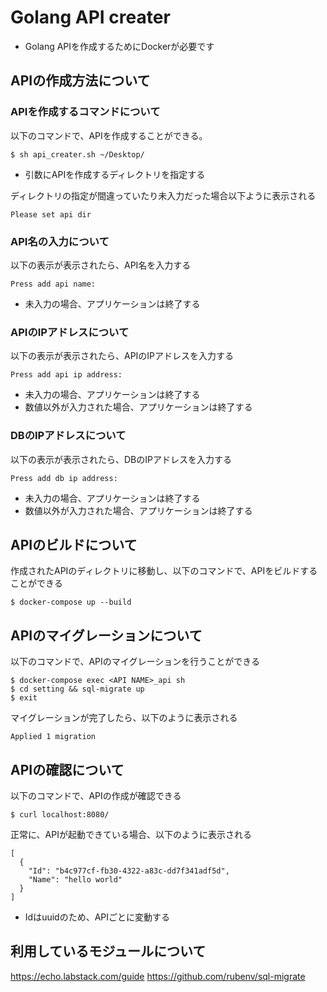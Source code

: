 # Golang API creater

- Golang APIを作成するためにDockerが必要です

## APIの作成方法について

### APIを作成するコマンドについて

以下のコマンドで、APIを作成することができる。

```
$ sh api_creater.sh ~/Desktop/
```

- 引数にAPIを作成するディレクトリを指定する

ディレクトリの指定が間違っていたり未入力だった場合以下ように表示される

```
Please set api dir
```

### API名の入力について

以下の表示が表示されたら、API名を入力する

```
Press add api name: 
```

- 未入力の場合、アプリケーションは終了する

### APIのIPアドレスについて

以下の表示が表示されたら、APIのIPアドレスを入力する

```
Press add api ip address: 
```

- 未入力の場合、アプリケーションは終了する
- 数値以外が入力された場合、アプリケーションは終了する

### DBのIPアドレスについて

以下の表示が表示されたら、DBのIPアドレスを入力する

```
Press add db ip address:
```

- 未入力の場合、アプリケーションは終了する
- 数値以外が入力された場合、アプリケーションは終了する


## APIのビルドについて

作成されたAPIのディレクトリに移動し、以下のコマンドで、APIをビルドすることができる

```
$ docker-compose up --build
```

## APIのマイグレーションについて

以下のコマンドで、APIのマイグレーションを行うことができる

```
$ docker-compose exec <API NAME>_api sh
$ cd setting && sql-migrate up
$ exit
```

マイグレーションが完了したら、以下のように表示される

```
Applied 1 migration
```

## APIの確認について

以下のコマンドで、APIの作成が確認できる

```
$ curl localhost:8080/
```

正常に、APIが起動できている場合、以下のように表示される

```
[
  {
    "Id": "b4c977cf-fb30-4322-a83c-dd7f341adf5d",
    "Name": "hello world"
  }
]
```

- Idはuuidのため、APIごとに変動する

## 利用しているモジュールについて

https://echo.labstack.com/guide
https://github.com/rubenv/sql-migrate
